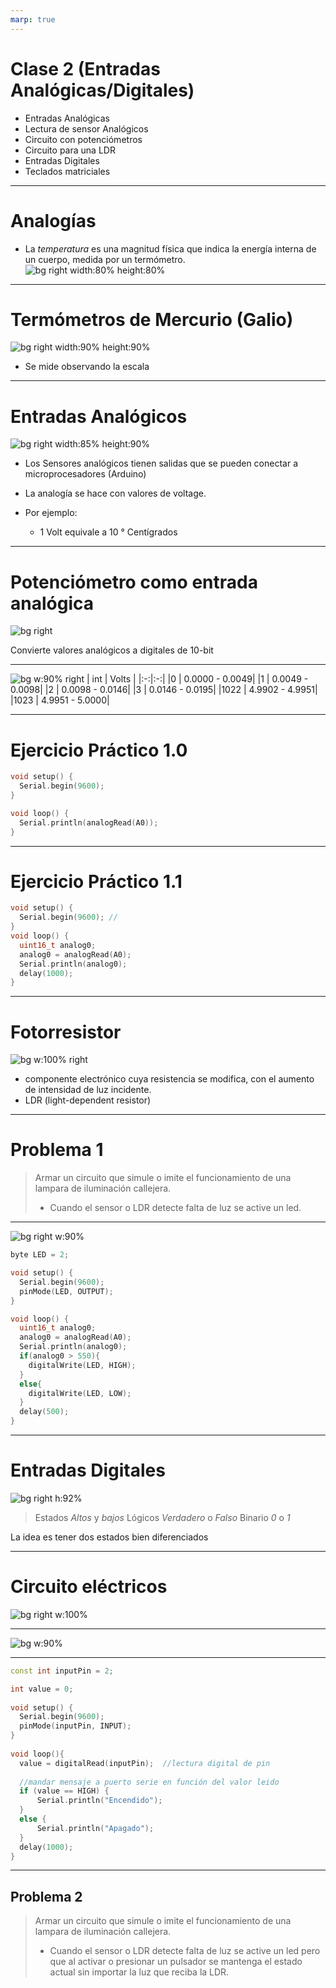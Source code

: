 ```yaml
---
marp: true
---
```

<!--
author: "Pablo Moreira"
theme: default
paginate: true
size: 16:9
footer: "[Link](https://github.com/pablomoreira/arduino_01/blob/main/clase01.md)"


-->

<style>
r { color: Red }
o { color: Orange }
g { color: Green }
</style> 

# **Clase 2 (Entradas Analógicas/Digitales)**
- Entradas Analógicas
- Lectura de sensor Analógicos
- Circuito con potenciómetros
- Circuito para una LDR
- Entradas Digitales
- Teclados matriciales
---
# **Analogías**

- La  *temperatura* es una magnitud física que indica la energía interna de un cuerpo, medida por un termómetro.
![bg right width:80% height:80%](https://upload.wikimedia.org/wikipedia/commons/6/6d/Translational_motion.gif)

---

# **Termómetros de Mercurio (Galio)**

![bg right width:90% height:90%](img/thermometers.jpg)
- Se mide observando la escala

---

# **Entradas Analógicos**

![bg right width:85% height:90%](https://i0.wp.com/blog.330ohms.com/wp-content/uploads/2020/06/Arduino_lm35_bb.png?resize=696%2C860&ssl=1)

- Los Sensores analógicos tienen salidas que se pueden conectar a microprocesadores (Arduino)

- La analogía se hace con valores de voltage.

- Por ejemplo:  
    - 1 Volt  equivale a 10 <span>&deg;</span> Centígrados

---

#  **Potenciómetro como entrada analógica**

![bg right ](img/arduino_pote.png)

Convierte valores analógicos a digitales de 10-bit



---

![bg w:90% right](img/analog-digital.png)
| int    | Volts    |
|:-:|:-:|
|0  | 0.0000 - 0.0049|
|1  | 0.0049 -  0.0098|
|2  | 0.0098 - 0.0146|
|3  | 0.0146 - 0.0195|
|1022  | 4.9902 - 4.9951|
|1023  | 4.9951 - 5.0000|


---
# **Ejercicio Práctico 1.0**


```cpp
void setup() {
  Serial.begin(9600);
}

void loop() {
  Serial.println(analogRead(A0)); 
}
```

---
# **Ejercicio Práctico 1.1**

```cpp
void setup() {
  Serial.begin(9600); //
}
void loop() {
  uint16_t analog0;
  analog0 = analogRead(A0);
  Serial.println(analog0); 
  delay(1000);
}
```
---

# Fotorresistor
![bg w:100% right](img/LDR1.png)
- componente electrónico cuya resistencia se modifica, con el aumento de intensidad de luz incidente.
- LDR (light-dependent resistor) 
---
# **Problema 1**

> Armar un circuito que simule o imite el funcionamiento de una lampara de iluminación callejera.
> - Cuando el sensor o LDR detecte falta de luz se active un led. 

---

![bg right w:90%](img/ldr_mas_led.png)

```cpp
byte LED = 2;

void setup() {
  Serial.begin(9600);
  pinMode(LED, OUTPUT);
}

void loop() {
  uint16_t analog0;
  analog0 = analogRead(A0);
  Serial.println(analog0); 
  if(analog0 > 550){
    digitalWrite(LED, HIGH);
  }
  else{
    digitalWrite(LED, LOW);
  }
  delay(500);
}
```
---

# **Entradas Digitales**

![bg right h:92%](img/io_digital_levels.png)

> Estados *Altos* y *bajos*
> Lógicos *Verdadero* o *Falso*
> Binario *0* o *1*

La idea es tener dos estados bien diferenciados  

---
# **Circuito eléctricos**
![bg right w:100%](img/pullup_pulldown.png)

---
![bg w:90%](img/arduino-pulsador.png)

---
```cpp
const int inputPin = 2;

int value = 0;
 
void setup() {
  Serial.begin(9600);
  pinMode(inputPin, INPUT);
}
 
void loop(){
  value = digitalRead(inputPin);  //lectura digital de pin
 
  //mandar mensaje a puerto serie en función del valor leido
  if (value == HIGH) {
      Serial.println("Encendido");
  }
  else {
      Serial.println("Apagado");
  }
  delay(1000);
}

```
---
## Problema 2
> Armar un circuito que simule o imite el funcionamiento de una lampara de iluminación callejera.
> - Cuando el sensor o LDR detecte falta de luz se active un led pero que al activar o presionar un pulsador se mantenga el estado actual sin importar la luz que reciba la LDR.